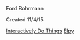 Ford Bohrmann

Created 11/4/15

[Interactively Do Things](http://emacswiki.org/emacs/InteractivelyDoThings)
[Elpy](https://github.com/jorgenschaefer/elpy)
